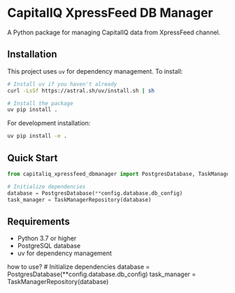 # CapitalIQ XpressFeed DB Manager

A Python package for managing CapitalIQ data from XpressFeed channel.

## Installation

This project uses `uv` for dependency management. To install:

```bash
# Install uv if you haven't already
curl -LsSf https://astral.sh/uv/install.sh | sh

# Install the package
uv pip install .
```

For development installation:

```bash
uv pip install -e .
```

## Quick Start

```python
from capitaliq_xpressfeed_dbmanager import PostgresDatabase, TaskManagerRepository

# Initialize dependencies
database = PostgresDatabase(**config.database.db_config)
task_manager = TaskManagerRepository(database)
```

## Requirements

- Python 3.7 or higher
- PostgreSQL database
- uv for dependency management

how to use?
    # Initialize dependencies
    database = PostgresDatabase(**config.database.db_config)
    task_manager = TaskManagerRepository(database)